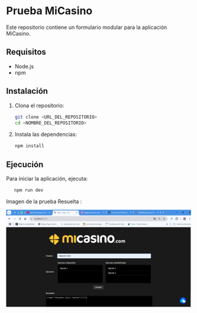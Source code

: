# Prueba MiCasino

Este repositorio contiene un formulario modular para la aplicación MiCasino.

## Requisitos

- Node.js
- npm

## Instalación

1. Clona el repositorio:
   ```bash
   git clone <URL_DEL_REPOSITORIO>
   cd <NOMBRE_DEL_REPOSITORIO>
   ```

2. Instala las dependencias:
   ```bash
   npm install
   ```

## Ejecución

Para iniciar la aplicación, ejecuta:
```bash
   npm run dev
   ```

Imagen de la prueba Resuelta  : 

<img src="./src/assets/imagen_prueba.png" alt="screenshot" width="500"/>

